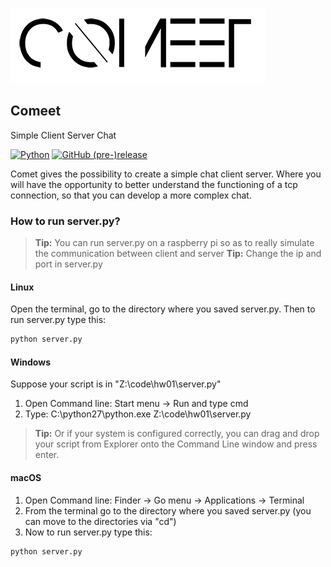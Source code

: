 ![Comeet](./docs/comeet_logo.png)

## Comeet
Simple Client Server Chat

[![Python](https://img.shields.io/badge/Python-2.7-000.svg?style=flat-square)](https://www.python.org)
[![GitHub (pre-)release](https://img.shields.io/github/v/release/fctaddia/comeet.svg?color=000&include_prereleases&label=Release&style=flat-square)](./../../releases)

Comet gives the possibility to create a simple chat client server. Where you will have the opportunity to better understand the functioning of a tcp connection, so that you can develop a more complex chat.

### How to run server.py?

> **Tip:** You can run server.py on a raspberry pi so as to really simulate the communication between client and server
> **Tip:** Change the ip and port in server.py
#### Linux
Open the terminal, go to the directory where you saved server.py. Then to run server.py type this:

```Bash
python server.py
```
#### Windows
Suppose your script is in "Z:\code\hw01\server.py"

1) Open Command line:  Start menu -> Run  and type cmd
2) Type:  C:\python27\python.exe Z:\code\hw01\server.py
> **Tip:** Or if your system is configured correctly, you can drag and drop your script from Explorer onto the Command Line window and press enter.
#### macOS

1) Open Command line:   Finder -> Go menu -> Applications -> Terminal
2) From the terminal go to the directory where you saved server.py (you can move to the directories via "cd")
3) Now to run server.py type this:
```Bash
python server.py
```
